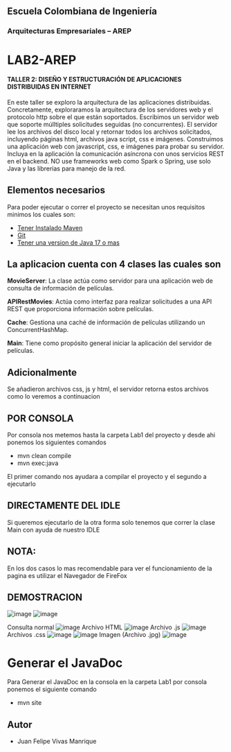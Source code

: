 ## Escuela Colombiana de Ingeniería
### Arquitecturas Empresariales – AREP
# LAB2-AREP
#### TALLER 2: DISEÑO Y ESTRUCTURACIÓN DE APLICACIONES DISTRIBUIDAS EN INTERNET
En este taller se exploro la arquitectura de las aplicaciones distribuidas. Concretamente, exploraramos la arquitectura de  los servidores web y el protocolo http sobre el que están soportados. 
Escribimos un servidor web que soporte múlltiples solicitudes seguidas (no concurrentes). El servidor lee los archivos del disco local y retornar todos los archivos solicitados, incluyendo páginas html, archivos java script, css e imágenes. Construimos una aplicación web con  javascript, css, e imágenes para probar su servidor. Incluya en la aplicación la comunicación asíncrona con unos servicios REST en el backend. NO use frameworks web como Spark o Spring, use solo Java y las librerías para manejo de la red.
## Elementos necesarios 
Para poder ejecutar o correr el proyecto se necesitan unos requisitos minimos los cuales son:
* [Tener Instalado Maven](https://maven.apache.org/download.cgi)
* [Git](https://git-scm.com/downloads)
* [Tener una version de Java 17 o mas](https://www.oracle.com/co/java/technologies/downloads/)
## La aplicacion cuenta con 4 clases las cuales son

**MovieServer**: La clase actúa como servidor para una aplicación web de consulta de información de películas.

**APIRestMovies**: Actúa como interfaz para realizar solicitudes a una API REST que proporciona información sobre películas.

**Cache**: Gestiona una caché de información de películas utilizando un ConcurrentHashMap.

**Main**: Tiene como propósito general iniciar la aplicación del servidor de películas.

## Adicionalmente
Se añadieron archivos css, js y html, el servidor retorna estos archivos como lo veremos a continuacion

## POR CONSOLA
Por consola nos metemos hasta la carpeta Lab1 del proyecto y desde ahi ponemos los siguientes comandos

* mvn clean compile
* mvn exec:java
  
El primer comando nos ayudara a compilar el proyecto y el segundo a ejecutarlo

## DIRECTAMENTE DEL IDLE
Si queremos ejecutarlo de la otra forma solo tenemos que correr la clase Main con ayuda de nuestro IDLE

## NOTA:
En los dos casos lo mas recomendable para ver el funcionamiento de la pagina es utilizar el Navegador de FireFox

## DEMOSTRACION
![image](https://github.com/JuanFe2001/LAB2-AREP/assets/123691538/c1a558cb-7f0e-475b-b49a-b510b46e430b)
![image](https://github.com/JuanFe2001/LAB2-AREP/assets/123691538/477641df-b993-41d2-a215-d370334117c7)


Consulta normal
![image](https://github.com/JuanFe2001/LAB2-AREP/assets/123691538/89d88e95-f9c3-4e7e-a115-705462d3509c)
Archivo HTML
![image](https://github.com/JuanFe2001/LAB2-AREP/assets/123691538/80732c17-966f-4b87-97bb-3b53840cd662)
Archivo .js
![image](https://github.com/JuanFe2001/LAB2-AREP/assets/123691538/a9b1acb7-5cb1-4c0e-9d6e-e0ec3bf21124)
Archivos .css
![image](https://github.com/JuanFe2001/LAB2-AREP/assets/123691538/c5427a24-b925-49c8-ac63-5b5f833319b0)
![image](https://github.com/JuanFe2001/LAB2-AREP/assets/123691538/7744674f-4877-403a-aa6d-84a69bcdb64d)
Imagen (Archivo .jpg)
![image](https://github.com/JuanFe2001/LAB2-AREP/assets/123691538/723b5dbb-b395-440f-b40a-62ec7a47c736)

# Generar el JavaDoc
Para Generar el JavaDoc en la consola en la carpeta Lab1 por consola ponemos el siguiente comando

* mvn site

## Autor
* Juan Felipe Vivas Manrique


